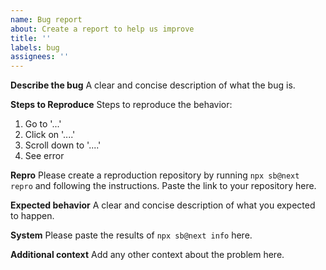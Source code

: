 ```yaml
---
name: Bug report
about: Create a report to help us improve
title: ''
labels: bug
assignees: ''
---
```


**Describe the bug**
A clear and concise description of what the bug is.

**Steps to Reproduce**
Steps to reproduce the behavior:

1. Go to '...'
2. Click on '....'
3. Scroll down to '....'
4. See error

**Repro**
Please create a reproduction repository by running `npx sb@next repro` and following the instructions. Paste the link to your repository here.

**Expected behavior**
A clear and concise description of what you expected to happen.

**System**
Please paste the results of `npx sb@next info` here.

**Additional context**
Add any other context about the problem here.
